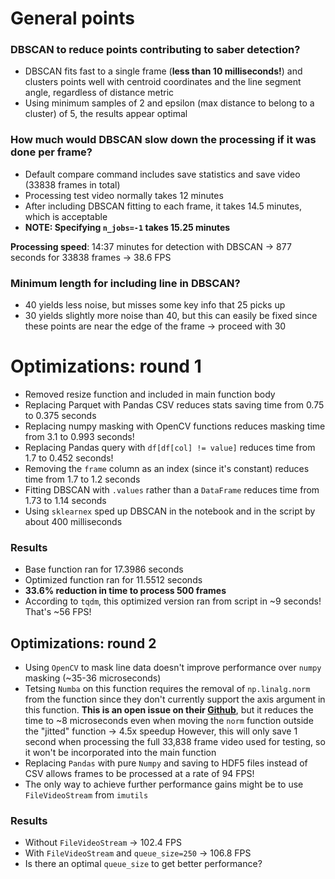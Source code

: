 # General points

### DBSCAN to reduce points contributing to saber detection?
* DBSCAN fits fast to a single frame (**less than 10 milliseconds!**) and clusters points well with centroid coordinates and the line segment angle, regardless of distance metric
* Using minimum samples of 2 and epsilon (max distance to belong to a cluster) of 5, the results appear optimal

### How much would DBSCAN slow down the processing if it was done per frame?
* Default compare command includes save statistics and save video (33838 frames in total)
* Processing test video normally takes 12 minutes
* After including DBSCAN fitting to each frame, it takes 14.5 minutes, which is acceptable
* <strong>NOTE: Specifying `n_jobs=-1` takes 15.25 minutes</strong>

<strong>Processing speed</strong>: 14:37 minutes for detection with DBSCAN -> 877 seconds for 33838 frames -> 38.6 FPS

### Minimum length for including line in DBSCAN?
* 40 yields less noise, but misses some key info that 25 picks up
* 30 yields slightly more noise than 40, but this can easily be fixed since these points are near the edge of the frame -> proceed with 30


# Optimizations: round 1
* Removed resize function and included in main function body
* Replacing Parquet with Pandas CSV reduces stats saving time from 0.75 to 0.375 seconds
* Replacing numpy masking with OpenCV functions reduces masking time from 3.1 to 0.993 seconds!
* Replacing Pandas query with `df[df[col] != value]` reduces time from 1.7 to 0.452 seconds!
* Removing the `frame` column as an index (since it's constant) reduces time from 1.7 to 1.2 seconds
* Fitting DBSCAN with `.values` rather than a `DataFrame` reduces time from 1.73 to 1.14 seconds
* Using `sklearnex` sped up DBSCAN in the notebook and in the script by about 400 milliseconds

### Results
* Base function ran for 17.3986 seconds
* Optimized function ran for 11.5512 seconds
* <strong>33.6% reduction in time to process 500 frames</strong>
* According to `tqdm`, this optimized version ran from script in ~9 seconds! That's ~56 FPS!

## Optimizations: round 2
* Using `OpenCV` to mask line data doesn't improve performance over `numpy` masking (~35-36 microseconds)
* Tetsing `Numba` on this function requires the removal of `np.linalg.norm` from the function since they don't currently support the axis argument in this function. 
<strong>This is an open issue on their [Github](https://github.com/numba/numba/pull/7785)</strong>, but it reduces the time to ~8 microseconds even when moving the `norm` function outside the "jitted" function -> 4.5x speedup
However, this will only save 1 second when processing the full 33,838 frame video used for testing, so it won't be incorporated into the main function
* Replacing `Pandas` with pure `Numpy` and saving to HDF5 files instead of CSV allows frames to be processed at a rate of 94 FPS!
* The only way to achieve further performance gains might be to use `FileVideoStream` from `imutils`

### Results
* Without `FileVideoStream` -> 102.4 FPS
* With `FileVideoStream` and `queue_size=250` -> 106.8 FPS
* Is there an optimal `queue_size` to get better performance?
